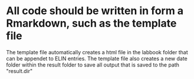 # All code should be written in form a Rmarkdown, such as the template file
The template file automatically creates a html file in the labbook folder that can be appendet to ELIN entries.
The template file also creates a new date folder within the result folder to save all output that is saved to the path "result.dir"

